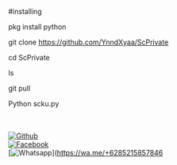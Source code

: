 #installing

pkg install python

git clone https://github.com/YnndXyaa/ScPrivate

cd ScPrivate

ls

git pull

Python scku.py


<b></b> </br> <br>[![Github](https://img.shields.io/badge/Github-YnndXyaa?style=flat-square&logo=github)](https://github.com/YnndXyaa)<br> [![Facebook](https://img.shields.io/badge/Facebook-YnndSadega-blue?style=flat-square&logo=facebook)](https://www.facebook.com/unavailable.this.link)<br> [![Whatsapp](https://img.shields.io/badge/Whatsapp-YnndSadega-deepgreen?style=flat-square&logo=whatsapp)](https://wa.me/+6285215857846
